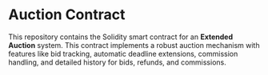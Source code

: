 # Auction Contract

This repository contains the Solidity smart contract for an **Extended Auction** system. This contract implements a robust auction mechanism with features like bid tracking, automatic deadline extensions, commission handling, and detailed history for bids, refunds, and commissions.
